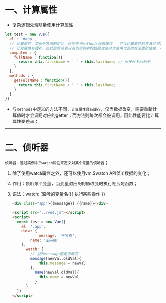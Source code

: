 # 一、计算属性

+ 复杂逻辑处理尽量使用计算属性

```JavaScript
let test = new Vue({
  el : '#app',
  // 计算属性，类似于方法的定义，区别在于methods没有缓存   并且计算属性的方法会自定绑定到getter上，本质上是一个取值器
  // 计算属性有缓存，也就是意味着只有当实例中的数据改变时才会再次调用方法更新依赖，不同于methods的每次都要执行对应的方法
  computed : {
    fullName : function(){
      return this.firstName + ' ' + this.lastName; // 拼接姓名的例子
    }
  },
  methods : {
    getFullName : function(){
      return this.firstName + ' ' + this.lastName;
    }
  }
})
```

+ 与`methods`中定义的方法不同，`计算属性具有缓存`，仅当数据改变，需要重新计算值时才会调用对应的getter；而方法则每次都会被调用，因此性能要比计算属性要差点；

------

# 二、侦听器

`侦听器：通过实例中的watch属性来定义对某个变量的侦听器`；

1. 除了使用watch属性之外，还可以使用vm.$watch API侦听数据的变化；

2. 作用：侦听某个变量，当变量对应的的值改变时执行相应地函数；

3. 语法：watch: {监听的变量名(){ 执行某些操作 }}

    ```html
    <div class="app">{{message}} {{name}}</div>
    
    <script src="../vue.js"></script>
    <script>
      const test = new Vue({
        el: '.app',
        data: {
    			message: '王宝鸡',
    	    name: '王兴强'
        },
    	  watch: {
        	// 监听message值是否改变
        	message(newVal,oldVal){
        		this.message = newVal
    	    },
    		  name(newVal,oldVal){
        		this.name = newVal
    		  }
    	  }
      })
    </script>
    ```
